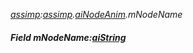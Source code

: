 _[assimp](../../modules/assimp/assimp-module.md):[assimp](../../modules/assimp/assimp-module.md).[aiNodeAnim](../../modules/assimp/assimp-ainodeanim.md).mNodeName_
##### Field mNodeName:[aiString](../../modules/assimp/assimp-aistring.md)
